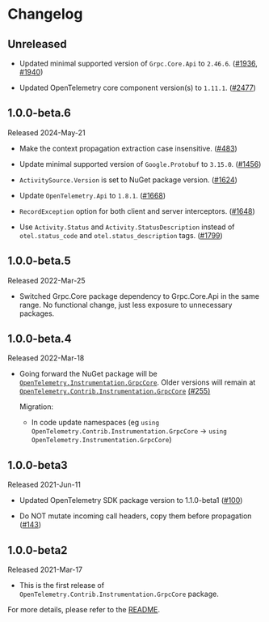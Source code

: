 # Changelog

## Unreleased

* Updated minimal supported version of `Grpc.Core.Api` to `2.46.6`.
  ([#1936](https://github.com/open-telemetry/opentelemetry-dotnet-contrib/pull/1936),
   [#1940](https://github.com/open-telemetry/opentelemetry-dotnet-contrib/pull/1940))

* Updated OpenTelemetry core component version(s) to `1.11.1`.
  ([#2477](https://github.com/open-telemetry/opentelemetry-dotnet-contrib/pull/2477))

## 1.0.0-beta.6

Released 2024-May-21

* Make the context propagation extraction case insensitive.
  ([#483](https://github.com/open-telemetry/opentelemetry-dotnet-contrib/pull/483))

* Update minimal supported  version of `Google.Protobuf` to `3.15.0`.
  ([#1456](https://github.com/open-telemetry/opentelemetry-dotnet-contrib/pull/1456))

* `ActivitySource.Version` is set to NuGet package version.
  ([#1624](https://github.com/open-telemetry/opentelemetry-dotnet-contrib/pull/1624))

* Update `OpenTelemetry.Api` to `1.8.1`.
  ([#1668](https://github.com/open-telemetry/opentelemetry-dotnet-contrib/pull/1668))

* `RecordException` option for both client and server interceptors.
  ([#1648](https://github.com/open-telemetry/opentelemetry-dotnet-contrib/pull/1648))

* Use `Activity.Status` and `Activity.StatusDescription`
  instead of `otel.status_code` and `otel.status_description` tags.
  ([#1799](https://github.com/open-telemetry/opentelemetry-dotnet-contrib/pull/1799))

## 1.0.0-beta.5

Released 2022-Mar-25

* Switched Grpc.Core package dependency to Grpc.Core.Api in the same range.
  No functional change, just less exposure to unnecessary packages.

## 1.0.0-beta.4

Released 2022-Mar-18

* Going forward the NuGet package will be
  [`OpenTelemetry.Instrumentation.GrpcCore`](https://www.nuget.org/packages/OpenTelemetry.Instrumentation.GrpcCore).
  Older versions will remain at
  [`OpenTelemetry.Contrib.Instrumentation.GrpcCore`](https://www.nuget.org/packages/OpenTelemetry.Contrib.Instrumentation.GrpcCore)
  [(#255)](https://github.com/open-telemetry/opentelemetry-dotnet-contrib/pull/255)

  Migration:

  * In code update namespaces (eg `using
    OpenTelemetry.Contrib.Instrumentation.GrpcCore` -> `using
    OpenTelemetry.Instrumentation.GrpcCore`)

## 1.0.0-beta3

Released 2021-Jun-11

* Updated OpenTelemetry SDK package version to 1.1.0-beta1
  ([#100](https://github.com/open-telemetry/opentelemetry-dotnet-contrib/pull/100))

* Do NOT mutate incoming call headers, copy them before propagation
  ([#143](https://github.com/open-telemetry/opentelemetry-dotnet-contrib/pull/143))

## 1.0.0-beta2

Released 2021-Mar-17

* This is the first release of `OpenTelemetry.Contrib.Instrumentation.GrpcCore`
  package.

For more details, please refer to the [README](README.md).
